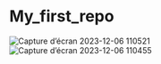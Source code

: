 # My_first_repo
![Capture d’écran 2023-12-06 110521](https://github.com/0xAntoineB/My_first_repo/assets/80824417/c3ca1a1d-223e-46c0-8e13-52451b3acd28)
![Capture d’écran 2023-12-06 110455](https://github.com/0xAntoineB/My_first_repo/assets/80824417/791cd593-37d5-4d5b-937a-bdad25ccaec3)
